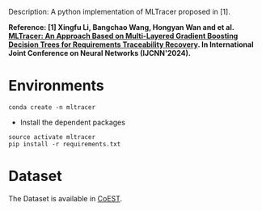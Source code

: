 Description: A python implementation of MLTracer proposed in [1].

**Reference: [1] Xingfu Li, Bangchao Wang, Hongyan Wan and et al. [MLTracer: An Approach Based on Multi-Layered Gradient Boosting Decision Trees for Requirements Traceability Recovery](). In International Joint Conference on Neural Networks (IJCNN'2024).**


# Environments
```
conda create -n mltracer
```
- Install the dependent packages
```
source activate mltracer
pip install -r requirements.txt
```

# Dataset
The Dataset is available in [CoEST](http://coest.org/).

